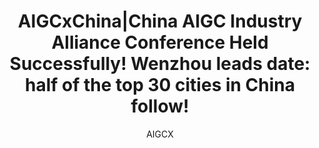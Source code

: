 ---
title: 'AIGCxChina|China AIGC Industry Alliance Conference Held Successfully! Wenzhou leads
date:  half of the top 30 cities in China follow!'
image_webp: images/blog/2023-06-10T00:00:00+00:00
image: images/blog/'0610.webp'
author: AIGCX
description: This is meta description
external_link: '0610.jpg'
---